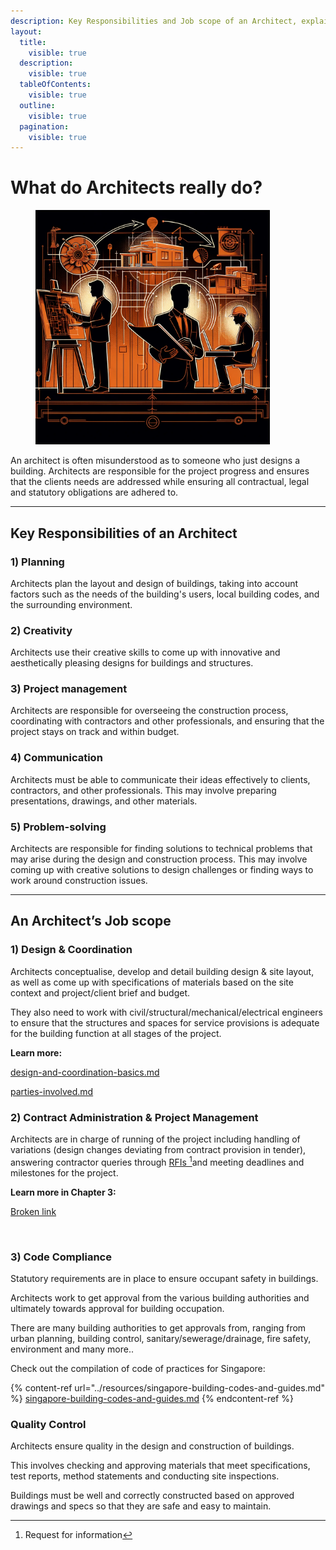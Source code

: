 ```yaml
---
description: Key Responsibilities and Job scope of an Architect, explained.
layout:
  title:
    visible: true
  description:
    visible: true
  tableOfContents:
    visible: true
  outline:
    visible: true
  pagination:
    visible: true
---
```


# What do Architects really do?

<div align="left">

<figure><img src="../.gitbook/assets/Architect jobscope.png" alt="" width="375"><figcaption></figcaption></figure>

</div>

An architect is often misunderstood as to someone who just designs a building.  Architects are responsible for the project progress and ensures that the clients needs are addressed while ensuring all contractual, legal and statutory obligations are adhered to.

***

## K**ey Responsibilities of an Architect**

### **1) Planning**

Architects plan the layout and design of buildings, taking into account factors such as the needs of the building's users, local building codes, and the surrounding environment.

### **2) Creativity**

Architects use their creative skills to come up with innovative and aesthetically pleasing designs for buildings and structures.

### **3) Project management**

Architects are responsible for overseeing the construction process, coordinating with contractors and other professionals, and ensuring that the project stays on track and within budget.

### **4) Communication**

Architects must be able to communicate their ideas effectively to clients, contractors, and other professionals. This may involve preparing presentations, drawings, and other materials.

### 5) **Problem-solving**

Architects are responsible for finding solutions to technical problems that may arise during the design and construction process. This may involve coming up with creative solutions to design challenges or finding ways to work around construction issues.

***

## **An Architect’s Job scope**⠀⠀

### **1) Design & Coordination**

Architects conceptualise, develop and detail building design & site layout, as well as come up with specifications of materials based on the site context and project/client brief and budget.

They also need to work with civil/structural/mechanical/electrical engineers to ensure that the structures and spaces for service provisions is adequate for the building function at all stages of the project.⠀

**Learn more:**

[design-and-coordination-basics.md](design-and-coordination-basics.md "mention")⠀⠀⠀⠀⠀⠀⠀⠀

[parties-involved.md](parties-involved.md "mention")

###

### **2) Contract Administration & Project Management**

Architects are in charge of running of the project including handling of variations (design changes deviating from contract provision in tender), answering contractor queries through [RFIs ](#user-content-fn-1)[^1]and meeting deadlines and milestones for the project.⠀⠀⠀⠀⠀⠀⠀⠀⠀

**Learn more in Chapter 3:**

[Broken link](broken-reference "mention")

⠀⠀⠀⠀⠀⠀⠀⠀⠀

### **3) Code Compliance**

Statutory requirements are in place to ensure occupant safety in buildings.

Architects work to get approval from the various building authorities and ultimately towards approval for building occupation.

There are many building authorities to get approvals from, ranging from urban planning, building control, sanitary/sewerage/drainage, fire safety, environment and many more..

Check out the compilation of code of practices for Singapore:

{% content-ref url="../resources/singapore-building-codes-and-guides.md" %}
[singapore-building-codes-and-guides.md](../resources/singapore-building-codes-and-guides.md)
{% endcontent-ref %}

### **Quality Control**

Architects ensure quality in the design and construction of buildings.

This involves checking and approving materials that meet specifications, test reports, method statements and conducting site inspections.

Buildings must be well and correctly constructed based on approved drawings and specs so that they are safe and easy to maintain.

[^1]: Request for information

